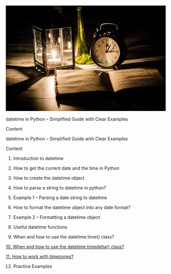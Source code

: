 ![enter image description here](https://github.com/dragon-library/library/raw/master/img/desk-1148994_640.jpg)




[](https://yo-sarawut.gitbook.io/tutorials/python/date-and-time/datetime-in-python#datetime-in-python-simplified-guide-with-clear-examples)

datetime in Python – Simplified Guide with Clear Examples

[](https://yo-sarawut.gitbook.io/tutorials/python/date-and-time/datetime-in-python#content)

Content

[](https://yo-sarawut.gitbook.io/tutorials/python/date-and-time/datetime-in-python#1introductiontodatetime)


[](https://yo-sarawut.gitbook.io/tutorials/python/date-and-time/datetime-in-python#datetime-in-python-simplified-guide-with-clear-examples)

datetime in Python – Simplified Guide with Clear Examples

[](https://yo-sarawut.gitbook.io/tutorials/python/date-and-time/datetime-in-python#content)

Content

[](https://yo-sarawut.gitbook.io/tutorials/python/date-and-time/datetime-in-python#1introductiontodatetime)

1. Introduction to datetime

[](https://yo-sarawut.gitbook.io/tutorials/python/date-and-time/datetime-in-python#2howtogetthecurrentdateandthetime)

2. How to get the current date and the time in Python

[](https://yo-sarawut.gitbook.io/tutorials/python/date-and-time/datetime-in-python#3howtocreatethedatetimeobject)

3. How to create the datetime object

[](https://yo-sarawut.gitbook.io/tutorials/python/date-and-time/datetime-in-python#4howtoparseanydateformattodatetime)

4. How to parse a string to datetime in python?

[](https://yo-sarawut.gitbook.io/tutorials/python/date-and-time/datetime-in-python#5example1parsingadatestringtodatetime)

5. Example 1 – Parsing a date string to datetime

[](https://yo-sarawut.gitbook.io/tutorials/python/date-and-time/datetime-in-python#6howtoformatthedatetimeobjectintoanydateformat)

6. How to format the datetime object into any date format?

[](https://yo-sarawut.gitbook.io/tutorials/python/date-and-time/datetime-in-python#7example2formattingadatetimeobject)

7. Example 2 – Formatting a datetime object

[](https://yo-sarawut.gitbook.io/tutorials/python/date-and-time/datetime-in-python#8usefuldatetimefunctions)

8. Useful datetime functions

[](https://yo-sarawut.gitbook.io/tutorials/python/date-and-time/datetime-in-python#6whenandhowtousethedatetimetimeclass)

9. When and how to use the datetime.time() class?

[](https://yo-sarawut.gitbook.io/tutorials/python/date-and-time/datetime-in-python#7whenandhowtousethedatetimetimedeltaclass)



[10. When and how to use the datetime.timedelta() class?](https://yo-sarawut.gitbook.io/tutorials/python/date-and-time/datetime-in-python#8howtoworkwithtimezones)

[11. How to work with timezones?](https://yo-sarawut.gitbook.io/tutorials/python/date-and-time/datetime-in-python#9practiceexamples)

12. Practice Examples
<!--stackedit_data:
eyJoaXN0b3J5IjpbLTE5ODcyMjg5NCwtMTI3OTkxNjc0MywxMD
A3NTc3Nzc0LC0xMTI1NTYxNzgyLDEyMzYxOTYxMTAsMjAyNzk3
NDA3OCwtMTUyOTA0MjMxMCwtMTkzOTY4MzA4LC0xMjEwMzg5Nj
A4LDQ5ODI5MDI5NSwtNzA2Njc1OTE0LC0zOTMwMjIyMDIsNzM4
OTg1NjcxLDk2NDYyMjM2NSwtMTQ3MDMxOTQ4Nl19
-->
